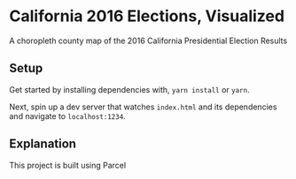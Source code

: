 # California 2016 Elections, Visualized

A choropleth county map of the 2016 California Presidential Election Results

## Setup

Get started by installing dependencies with, `yarn install` or `yarn`. 

Next, spin up a dev server that watches `index.html` and its dependencies and navigate to `localhost:1234`.

## Explanation

This project is built using Parcel
